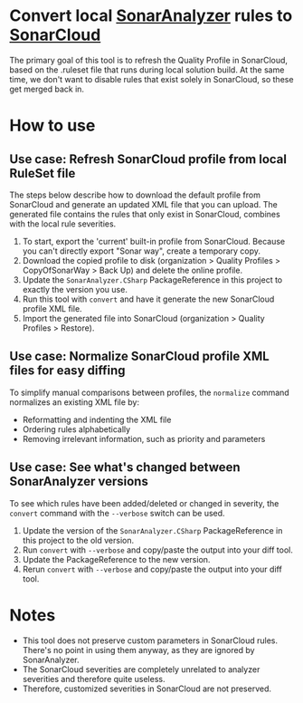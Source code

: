 # Convert local [SonarAnalyzer](https://www.nuget.org/packages/SonarAnalyzer.CSharp/) rules to [SonarCloud](https://docs.sonarcloud.io/)

The primary goal of this tool is to refresh the Quality Profile in SonarCloud, based on the .ruleset file that runs during local solution build.
At the same time, we don't want to disable rules that exist solely in SonarCloud, so these get merged back in.

# How to use

## Use case: Refresh SonarCloud profile from local RuleSet file

The steps below describe how to download the default profile from SonarCloud and generate an updated XML file that you can upload. The generated file contains the rules that only exist in SonarCloud, combines with the local rule severities.

1. To start, export the 'current' built-in profile from SonarCloud. Because you can't directly export "Sonar way", create a temporary copy.
1. Download the copied profile to disk (organization > Quality Profiles > CopyOfSonarWay > Back Up) and delete the online profile.
1. Update the `SonarAnalyzer.CSharp` PackageReference in this project to exactly the version you use.
1. Run this tool with `convert` and have it generate the new SonarCloud profile XML file.
1. Import the generated file into SonarCloud (organization > Quality Profiles > Restore).

## Use case: Normalize SonarCloud profile XML files for easy diffing

To simplify manual comparisons between profiles, the `normalize` command normalizes an existing XML file by:
- Reformatting and indenting the XML file
- Ordering rules alphabetically
- Removing irrelevant information, such as priority and parameters

## Use case: See what's changed between SonarAnalyzer versions

To see which rules have been added/deleted or changed in severity, the `convert` command with the `--verbose` switch can be used.

1. Update the version of the `SonarAnalyzer.CSharp` PackageReference in this project to the old version.
1. Run `convert` with `--verbose` and copy/paste the output into your diff tool.
1. Update the PackageReference to the new version.
1. Rerun `convert` with `--verbose` and copy/paste the output into your diff tool.

# Notes
- This tool does not preserve custom parameters in SonarCloud rules. There's no point in using them anyway, as they are ignored by SonarAnalyzer.
- The SonarCloud severities are completely unrelated to analyzer severities and therefore quite useless.
- Therefore, customized severities in SonarCloud are not preserved.
